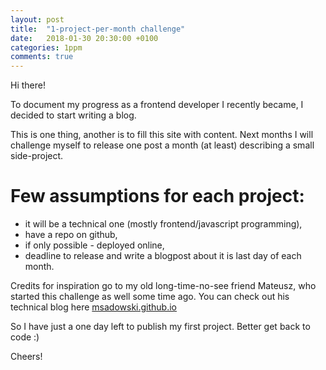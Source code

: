 ```yaml
---
layout: post
title:  "1-project-per-month challenge"
date:   2018-01-30 20:30:00 +0100
categories: 1ppm
comments: true
---
```


Hi there!

To document my progress as a frontend developer I recently became, I decided to start writing a blog.

This is one thing, another is to fill this site with content. Next months I will challenge myself to release one post a month (at least) describing a small side-project.

# Few assumptions for each project:

* it will be a technical one (mostly frontend/javascript programming),
* have a repo on github,
* if only possible - deployed online,
* deadline to release and write a blogpost about it is last day of each month.

Credits for inspiration go to my old long-time-no-see friend Mateusz, who started this challenge as well some time ago. You can check out his technical blog here [msadowski.github.io](https://msadowski.github.io)

So I have just a one day left to publish my first project. Better get back to code :)

Cheers!
